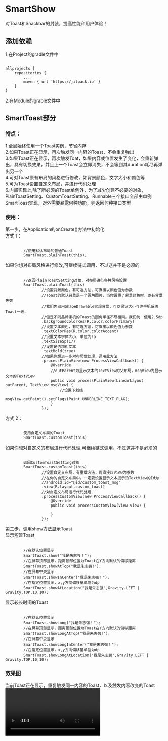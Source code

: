 # SmartShow
对Toast和Snackbar的封装，提高性能和用户体验！<br/>
## 添加依赖
1.在Project的gradle文件中<br/>
<pre><code>
allprojects {
    repositories {
        ...
        maven { url 'https://jitpack.io' }
    }
}
</code></pre>
2.在Module的grable文件中<br/>

## SmartToast部分
### 特点：
1.全局始终使用一个Toast实例，节省内存<br/>
2.如果Toast正在显示，再次触发同一内容的Toast，不会重复弹出</br>
3.如果Toast正在显示，再次触发Toat，如果内容或位置发生了变化，会重新弹出，具有切换效果，并且上一个Toast会立即消失，不会等到其duration耗尽再弹出另一个<br/>
4.可对Toast原有布局的风格进行修改，如背景颜色，文字大小和颜色等</br>
5.可为Toast设置自定义布局，并进行代码处理</br>
6.内部实现上,除了所必须的Toast单例外，为了减少创建不必要的对象，PlainToastSetting、CustomToastSetting、Runnable三个接口全部由单例SmartToast实现，对外需要暴露何种功能，则返回何种接口类型
### 使用：
第一步，在Application的onCreate()方法中初始化</br>
方式 1：<br/>
<pre><code>
        //使用默认布局的普通Toast
        SmartToast.plainToast(this);
</code></pre>
如果你想对布局风格进行修改,可继续链式调用，不过这并不是必须的<br/>
<pre><code>
        //返回PlainToastSetting对象，对布局进行各种风格设置
        SmartToast.plainToast(this)
                //设置背景颜色，有可选方法，可直接以颜色值为参数
                //Toast的默认背景是一个圆角图片，当你设置了背景颜色时，原有背景失效
                //我们内部用ShapeDrawable实现背景，可以保证大小与你手机系统Toast一致，
                //但是不同品牌手机的Toast的圆角半径不尽相同，我们统一使用2.5dp
                .backgroundColorRes(R.color.colorPrimary)
                //设置文本颜色，有可选方法，可直接以颜色值为参数
                .textColorRes(R.color.colorAccent)
                //设置文本字体大小，单位为sp
                .textSizeSp(17)
                //设置是否加粗文本
                .textBold(true)
                //如果你想进一步对布局做处理，调用此方法
                .processPlainView(new ProcessViewCallback() {
                    @Override
                    //outParent为显示文本的TextView的父布局，msgView为显示文本的TextView
                    public void processPlainView(LinearLayout outParent, TextView msgView) {
                        //设置下划线
                        msgView.getPaint().setFlags(Paint.UNDERLINE_TEXT_FLAG);
                    }
                });
</pre></code>
方式 2：<br/>
<pre><code>
        使用自定义布局的Toast
        SmartToast.customToast(this)
</code></pre>
如果你想对自定义的布局进行代码处理,可继续链式调用，不过这并不是必须的<br/>
<pre><code>
        返回CustomToastSetting对象
        SmartToast.customToast(this)
                //设置自定义布局，有重载方法，可直接以View为参数
                //在你的自定义布局中，一定要设置显示文本提示的TextView的Id为
                //android:id="@id/custom_toast_msg"
                .view(R.layout.custom_toast)
                //对自定义布局进行代码处理
                .processCustomView(new ProcessViewCallback() {
                    @Override
                    public void processCustomView(View view) {

                    }
                });
</pre></code>
第二步，调用show方法显示Toast<br/>
显示短暂Toast<br/>
<pre><code>
        //在默认位置显示
        SmartToast.show("我是朱志强！");
        //在屏幕顶部显示，距离顶部位置为Toast在Y方向默认的偏移距离
        SmartToast.showAtTop("我是朱志强!");
        //在屏幕中央显示
        SmartToast.showInCenter("我是朱志强！");
        //在指定位置显示，x,y方向偏移量单位为dp
        SmartToast.showAtLocation("我是朱志强",Gravity.LEFT | Gravity.TOP,10,10);
</pre></code>
显示较长时间的Toast<br/>
<pre><code>
        //在默认位置显示
        SmartToast.showLong("我是朱志强！");
        //在屏幕顶部显示，距离顶部位置为Toast在Y方向默认的偏移距离
        SmartToast.showLongAtTop("我是朱志强!");
        //在屏幕中央显示
        SmartToast.showLongInCenter("我是朱志强！");
        //在指定位置显示，x,y方向偏移量单位为dp
        SmartToast.showLongAtLocation("我是朱志强",Gravity.LEFT | Gravity.TOP,10,10);
</pre></code>
### 效果图
当前Toast正在显示，重复触发同一内容的Toast，以及触发内容改变的Toast
<video src="01.mp4" controls="controls">
